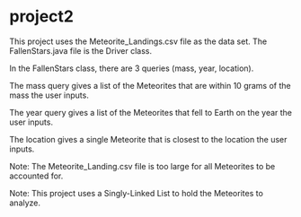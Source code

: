 # project2

This project uses the Meteorite_Landings.csv file as the data set. The FallenStars.java file is the Driver class.

In the FallenStars class, there are 3 queries (mass, year, location). 

The mass query gives a list of the Meteorites that are within 10 grams of the mass the user inputs.

The year query gives a list of the Meteorites that fell to Earth on the year the user inputs.

The location gives a single Meteorite that is closest to the location the user inputs.

Note: The Meteorite_Landing.csv file is too large for all Meteorites to be accounted for.

Note: This project uses a Singly-Linked List to hold the Meteorites to analyze.
